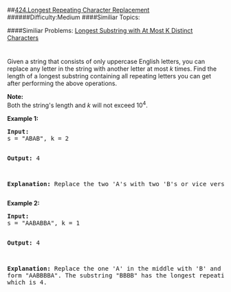 ##[424.Longest Repeating Character Replacement](https://leetcode.com/problems/longest-repeating-character-replacement/description/ "424.Longest Repeating Character Replacement")
######Difficulty:Medium
####Similiar Topics:

####Similiar Problems:
  [Longest Substring with At Most K Distinct Characters](https://leetcode.com//problems/longest-substring-with-at-most-k-distinct-characters)
<div class="question-description__3U1T" style="padding-top: 10px;"><div><p>Given a string that consists of only uppercase English letters, you can replace any letter in the string with another letter at most <i>k</i> times. Find the length of a longest substring containing all repeating letters you can get after performing the above operations.</p>

<p><b>Note:</b><br/>
Both the string's length and <i>k</i> will not exceed 10<sup>4</sup>.
</p>

<p>
<b>Example 1:</b>
</p><pre><b>Input:</b>
s = "ABAB", k = 2

<b>Output:</b>
4

<b>Explanation:</b>
Replace the two 'A's with two 'B's or vice versa.
</pre>
<p/>

<p>
<b>Example 2:</b>
</p><pre><b>Input:</b>
s = "AABABBA", k = 1

<b>Output:</b>
4

<b>Explanation:</b>
Replace the one 'A' in the middle with 'B' and form "AABBBBA".
The substring "BBBB" has the longest repeating letters, which is 4.
</pre>
<p/></div></div><div> </div><div> </div><div> </div><div> </div><div> </div><div> </div><div> </div><div> </div><div> </div><div> </div><div> </div><div> </div><div> </div><div> </div><div> </div><div> </div><div> </div><div> </div><div> </div><div> </div><div> </div><div> </div><div> </div><div> </div><div> </div><div> </div><div> </div><div> </div><div> </div><div> </div><div> </div><div> </div><div> </div><div> </div><div> </div><div> </div><div> </div><div> </div><div> </div><div> </div><div> </div><div> </div><div> </div><div> </div><div> </div><div> </div><div> </div><div> </div><div> </div><div> </div><div> </div><div> </div><div> </div><div> </div><div> </div><div> </div><div> </div><div> </div><div> </div><div> </div><div> </div><div> </div><div> </div><div> </div><div> </div><div> </div><div> </div><div> </div><div> </div><div> </div><div> </div><div> </div><div> </div><div> </div><div> </div><div> </div><div> </div><div> </div><div> </div><div> </div><div> </div><div> </div><div> </div><div> </div><div> </div><div> </div><div> </div><div> </div><div> </div><div> </div><div> </div><div> </div><div> </div><div> </div><div> </div><div> </div><div> </div><div> </div><div> </div><div> </div><div> </div><div> </div><div> </div><div> </div><div> </div><div> </div><div> </div><div> </div><div> </div><div> </div><div> </div><div> </div>